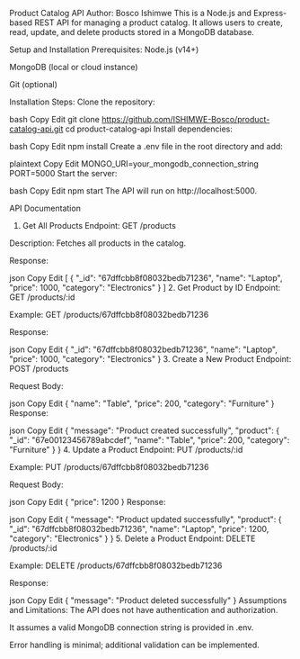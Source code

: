 Product Catalog API
Author: Bosco Ishimwe
This is a Node.js and Express-based REST API for managing a product catalog. It allows users to create, read, update, and delete products stored in a MongoDB database.

Setup and Installation
Prerequisites:
Node.js (v14+)

MongoDB (local or cloud instance)

Git (optional)

Installation Steps:
Clone the repository:

bash
Copy
Edit
git clone https://github.com/ISHIMWE-Bosco/product-catalog-api.git
cd product-catalog-api
Install dependencies:

bash
Copy
Edit
npm install
Create a .env file in the root directory and add:

plaintext
Copy
Edit
MONGO_URI=your_mongodb_connection_string
PORT=5000
Start the server:

bash
Copy
Edit
npm start
The API will run on http://localhost:5000.

API Documentation
1. Get All Products
Endpoint: GET /products

Description: Fetches all products in the catalog.

Response:

json
Copy
Edit
[
  {
    "_id": "67dffcbb8f08032bedb71236",
    "name": "Laptop",
    "price": 1000,
    "category": "Electronics"
  }
]
2. Get Product by ID
Endpoint: GET /products/:id

Example: GET /products/67dffcbb8f08032bedb71236

Response:

json
Copy
Edit
{
  "_id": "67dffcbb8f08032bedb71236",
  "name": "Laptop",
  "price": 1000,
  "category": "Electronics"
}
3. Create a New Product
Endpoint: POST /products

Request Body:

json
Copy
Edit
{
  "name": "Table",
  "price": 200,
  "category": "Furniture"
}
Response:

json
Copy
Edit
{
  "message": "Product created successfully",
  "product": {
    "_id": "67e00123456789abcdef",
    "name": "Table",
    "price": 200,
    "category": "Furniture"
  }
}
4. Update a Product
Endpoint: PUT /products/:id

Example: PUT /products/67dffcbb8f08032bedb71236

Request Body:

json
Copy
Edit
{
  "price": 1200
}
Response:

json
Copy
Edit
{
  "message": "Product updated successfully",
  "product": {
    "_id": "67dffcbb8f08032bedb71236",
    "name": "Laptop",
    "price": 1200,
    "category": "Electronics"
  }
}
5. Delete a Product
Endpoint: DELETE /products/:id

Example: DELETE /products/67dffcbb8f08032bedb71236

Response:

json
Copy
Edit
{
  "message": "Product deleted successfully"
}
Assumptions and Limitations:
The API does not have authentication and authorization.

It assumes a valid MongoDB connection string is provided in .env.

Error handling is minimal; additional validation can be implemented.

